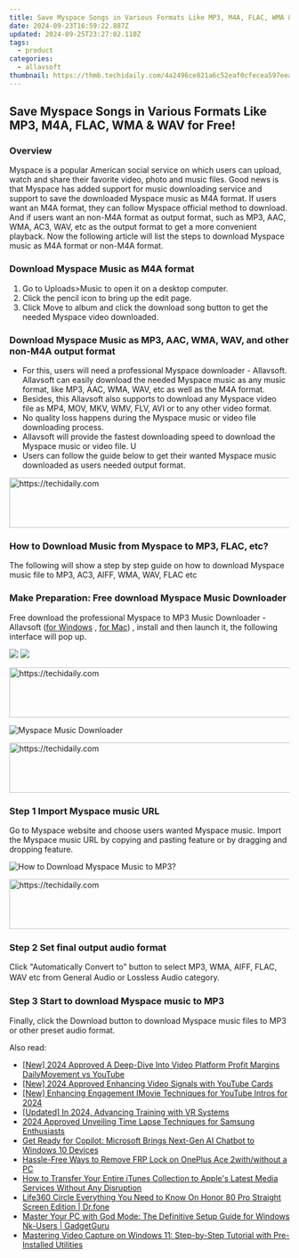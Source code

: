 ```yaml
---
title: Save Myspace Songs in Various Formats Like MP3, M4A, FLAC, WMA & WAV for Free!
date: 2024-09-23T16:59:22.887Z
updated: 2024-09-25T23:27:02.110Z
tags:
  - product
categories:
  - allavsoft
thumbnail: https://thmb.techidaily.com/4a2496ce821a6c52eaf0cfecea597eea88a88766153a92e1f9e8401a4428c9fb.jpg
---
```


## Save Myspace Songs in Various Formats Like MP3, M4A, FLAC, WMA & WAV for Free!

### Overview

Myspace is a popular American social service on which users can upload, watch and share their favorite video, photo and music files. Good news is that Myspace has added support for music downloading service and support to save the downloaded Myspace music as M4A format. If users want an M4A format, they can follow Myspace official method to download. And if users want an non-M4A format as output format, such as MP3, AAC, WMA, AC3, WAV, etc as the output format to get a more convenient playback. Now the following article will list the steps to download Myspace music as M4A format or non-M4A format.

### Download Myspace Music as M4A format

1. Go to Uploads>Music to open it on a desktop computer.
2. Click the pencil icon to bring up the edit page.
3. Click Move to album and click the download song button to get the needed Myspace video downloaded.

### Download Myspace Music as MP3, AAC, WMA, WAV, and other non-M4A output format

* For this, users will need a professional Myspace downloader - Allavsoft. Allavsoft can easily download the needed Myspace music as any music format, like MP3, AAC, WMA, WAV, etc as well as the M4A format.
* Besides, this Allavsoft also supports to download any Myspace video file as MP4, MOV, MKV, WMV, FLV, AVI or to any other video format.
* No quality loss happens during the Myspace music or video file downloading process.
* Allavsoft will provide the fastest downloading speed to download the Myspace music or video file. U
* Users can follow the guide below to get their wanted Myspace music downloaded as users needed output format.

<!-- affiliate ads begin -->
<a href="https://appsumo.8odi.net/c/5597632/2123726/7443" target="_top" id="2123726">
  <img src="//a.impactradius-go.com/display-ad/7443-2123726" border="0" alt="https://techidaily.com" width="600" height="90"/>
</a>
<img height="0" width="0" src="https://appsumo.8odi.net/i/5597632/2123726/7443" style="position:absolute;visibility:hidden;" border="0" />
<!-- affiliate ads end -->

### How to Download Music from Myspace to MP3, FLAC, etc?

The following will show a step by step guide on how to download Myspace music file to MP3, AC3, AIFF, WMA, WAV, FLAC etc

### Make Preparation: Free download Myspace Music Downloader

Free download the professional Myspace to MP3 Music Downloader - Allavsoft ([for Windows](https://tools.techidaily.com/allavsoft/products/) , [for Mac](https://tools.techidaily.com/allavsoft/products/)) , install and then launch it, the following interface will pop up.

[![](https://www.allavsoft.com/how-to/../images/how-to/free-download-win.jpg)](https://tools.techidaily.com/allavsoft/products/) [![](https://www.allavsoft.com/how-to/../images/how-to/free-download-mac.jpg)](https://tools.techidaily.com/allavsoft/products/)

<!-- affiliate ads begin -->
<a href="https://appsumo.8odi.net/c/5597632/2105883/7443" target="_top" id="2105883">
  <img src="//a.impactradius-go.com/display-ad/7443-2105883" border="0" alt="https://techidaily.com" width="728" height="90"/>
</a>
<img height="0" width="0" src="https://appsumo.8odi.net/i/5597632/2105883/7443" style="position:absolute;visibility:hidden;" border="0" />
<!-- affiliate ads end -->

![Myspace Music Downloader](https://www.allavsoft.com/how-to/../images/allavsoft/screen-shot-600.jpg)

<!-- affiliate ads begin -->
<a href="https://versadesk.pxf.io/c/5597632/1815678/21290" target="_top" id="1815678">
  <img src="//a.impactradius-go.com/display-ad/21290-1815678" border="0" alt="https://techidaily.com" width="728" height="90"/>
</a>
<img height="0" width="0" src="https://versadesk.pxf.io/i/5597632/1815678/21290" style="position:absolute;visibility:hidden;" border="0" />
<!-- affiliate ads end -->

### Step 1 Import Myspace music URL

Go to Myspace website and choose users wanted Myspace music. Import the Myspace music URL by copying and pasting feature or by dragging and dropping feature.

![How to Download Myspace Music to MP3?](https://www.allavsoft.com/how-to/../images/how-to/download-rtmp-video/download-rtmp-video.jpg)

<!-- affiliate ads begin -->
<a href="https://appsumo.8odi.net/c/5597632/2100533/7443" target="_top" id="2100533">
  <img src="//a.impactradius-go.com/display-ad/7443-2100533" border="0" alt="https://techidaily.com" width="728" height="90"/>
</a>
<img height="0" width="0" src="https://appsumo.8odi.net/i/5597632/2100533/7443" style="position:absolute;visibility:hidden;" border="0" />
<!-- affiliate ads end -->

### Step 2 Set final output audio format

Click "Automatically Convert to" button to select MP3, WMA, AIFF, FLAC, WAV etc froｍ General Audio or Lossless Audio category.

### Step 3 Start to download Myspace music to MP3

Finally, click the Download button to download Myspace music files to MP3 or other preset audio format.

<ins class="adsbygoogle"
     style="display:block"
     data-ad-format="autorelaxed"
     data-ad-client="ca-pub-7571918770474297"
     data-ad-slot="1223367746"></ins>

<ins class="adsbygoogle"
     style="display:block"
     data-ad-client="ca-pub-7571918770474297"
     data-ad-slot="8358498916"
     data-ad-format="auto"
     data-full-width-responsive="true"></ins>

<span class="atpl-alsoreadstyle">Also read:</span>
<div><ul>
<li><a href="https://youtube-webster.techidaily.com/024-approved-a-deep-dive-into-video-platform-profit-margins-dailymovement-vs-youtube/"><u>[New] 2024 Approved A Deep-Dive Into Video Platform Profit Margins DailyMovement vs YouTube</u></a></li>
<li><a href="https://youtube-data.techidaily.com/024-approved-enhancing-video-signals-with-youtube-cards/"><u>[New] 2024 Approved Enhancing Video Signals with YouTube Cards</u></a></li>
<li><a href="https://facebook-video-share.techidaily.com/new-enhancing-engagement-imovie-techniques-for-youtube-intros-for-2024/"><u>[New] Enhancing Engagement IMovie Techniques for YouTube Intros for 2024</u></a></li>
<li><a href="https://fox-boxes.techidaily.com/updated-in-2024-advancing-training-with-vr-systems/"><u>[Updated] In 2024, Advancing Training with VR Systems</u></a></li>
<li><a href="https://article-posts.techidaily.com/2024-approved-unveiling-time-lapse-techniques-for-samsung-enthusiasts/"><u>2024 Approved Unveiling Time Lapse Techniques for Samsung Enthusiasts</u></a></li>
<li><a href="https://win-excellent.techidaily.com/get-ready-for-copilot-microsoft-brings-next-gen-ai-chatbot-to-windows-10-devices/"><u>Get Ready for Copilot: Microsoft Brings Next-Gen AI Chatbot to Windows 10 Devices</u></a></li>
<li><a href="https://android-frp.techidaily.com/hassle-free-ways-to-remove-frp-lock-on-oneplus-ace-2withwithout-a-pc-by-drfone-android/"><u>Hassle-Free Ways to Remove FRP Lock on OnePlus Ace 2with/without a PC</u></a></li>
<li><a href="https://win-excellent.techidaily.com/how-to-transfer-your-entire-itunes-collection-to-apples-latest-media-services-without-any-disruption/"><u>How to Transfer Your Entire iTunes Collection to Apple's Latest Media Services Without Any Disruption</u></a></li>
<li><a href="https://fake-location.techidaily.com/life360-circle-everything-you-need-to-know-on-honor-80-pro-straight-screen-edition-drfone-by-drfone-virtual-android/"><u>Life360 Circle Everything You Need to Know On Honor 80 Pro Straight Screen Edition | Dr.fone</u></a></li>
<li><a href="https://win-excellent.techidaily.com/master-your-pc-with-god-mode-the-definitive-setup-guide-for-windows-nk-users-gadgetguru/"><u>Master Your PC with God Mode: The Definitive Setup Guide for Windows Nk-Users | GadgetGuru</u></a></li>
<li><a href="https://win-excellent.techidaily.com/mastering-video-capture-on-windows-11-step-by-step-tutorial-with-pre-installed-utilities/"><u>Mastering Video Capture on Windows 11: Step-by-Step Tutorial with Pre-Installed Utilities</u></a></li>
</ul></div>

